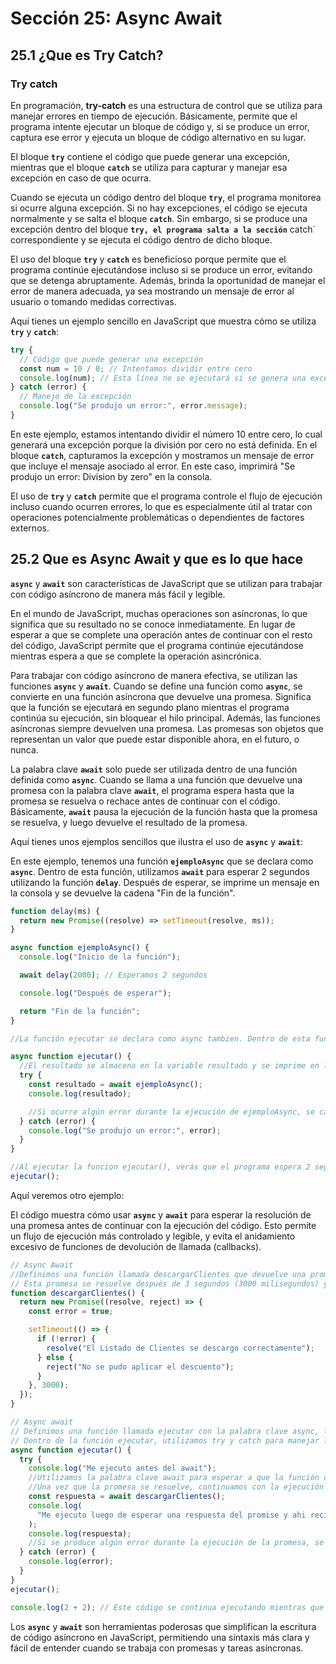 # Sección 25: **Async Await**

## 25.1 ¿Que es Try Catch?

### Try catch

En programación, **try-catch** es una estructura de control que se utiliza para manejar errores en tiempo de ejecución. Básicamente, permite que el programa intente ejecutar un bloque de código y, si se produce un error, captura ese error y ejecuta un bloque de código alternativo en su lugar.

El bloque **`try`** contiene el código que puede generar una excepción, mientras que el bloque **`catch`** se utiliza para capturar y manejar esa excepción en caso de que ocurra.

Cuando se ejecuta un código dentro del bloque **`try`**, el programa monitorea si ocurre alguna excepción. Si no hay excepciones, el código se ejecuta normalmente y se salta el bloque **`catch`**. Sin embargo, si se produce una excepción dentro del bloque **`try, el programa salta a la sección`** catch` correspondiente y se ejecuta el código dentro de dicho bloque.

El uso del bloque **`try`** y **`catch`** es beneficioso porque permite que el programa continúe ejecutándose incluso si se produce un error, evitando que se detenga abruptamente. Además, brinda la oportunidad de manejar el error de manera adecuada, ya sea mostrando un mensaje de error al usuario o tomando medidas correctivas.

Aquí tienes un ejemplo sencillo en JavaScript que muestra cómo se utiliza **`try`** y **`catch`**:

```jsx
try {
  // Código que puede generar una excepción
  const num = 10 / 0; // Intentamos dividir entre cero
  console.log(num); // Esta línea no se ejecutará si se genera una excepción
} catch (error) {
  // Manejo de la excepción
  console.log("Se produjo un error:", error.message);
}
```

En este ejemplo, estamos intentando dividir el número 10 entre cero, lo cual generará una excepción porque la división por cero no está definida. En el bloque **`catch`**, capturamos la excepción y mostramos un mensaje de error que incluye el mensaje asociado al error. En este caso, imprimirá "Se produjo un error: Division by zero" en la consola.

El uso de **`try`** y **`catch`** permite que el programa controle el flujo de ejecución incluso cuando ocurren errores, lo que es especialmente útil al tratar con operaciones potencialmente problemáticas o dependientes de factores externos.

## 25.2 Que es Async Await y que es lo que hace

**`async`** y **`await`** son características de JavaScript que se utilizan para trabajar con código asíncrono de manera más fácil y legible.

En el mundo de JavaScript, muchas operaciones son asíncronas, lo que significa que su resultado no se conoce inmediatamente. En lugar de esperar a que se complete una operación antes de continuar con el resto del código, JavaScript permite que el programa continúe ejecutándose mientras espera a que se complete la operación asincrónica.

Para trabajar con código asíncrono de manera efectiva, se utilizan las funciones **`async`** y **`await`**. Cuando se define una función como **`async`**, se convierte en una función asíncrona que devuelve una promesa. Significa que la función se ejecutará en segundo plano mientras el programa continúa su ejecución, sin bloquear el hilo principal. Además, las funciones asíncronas siempre devuelven una promesa. Las promesas son objetos que representan un valor que puede estar disponible ahora, en el futuro, o nunca.

La palabra clave **`await`** solo puede ser utilizada dentro de una función definida como **`async`**. Cuando se llama a una función que devuelve una promesa con la palabra clave **`await`**, el programa espera hasta que la promesa se resuelva o rechace antes de continuar con el código. Básicamente, **`await`** pausa la ejecución de la función hasta que la promesa se resuelva, y luego devuelve el resultado de la promesa.

Aquí tienes unos ejemplos sencillos que ilustra el uso de **`async`** y **`await`**:

En este ejemplo, tenemos una función **`ejemploAsync`** que se declara como **`async`**. Dentro de esta función, utilizamos **`await`** para esperar 2 segundos utilizando la función **`delay`**. Después de esperar, se imprime un mensaje en la consola y se devuelve la cadena "Fin de la función".

```jsx
function delay(ms) {
  return new Promise((resolve) => setTimeout(resolve, ms));
}

async function ejemploAsync() {
  console.log("Inicio de la función");

  await delay(2000); // Esperamos 2 segundos

  console.log("Después de esperar");

  return "Fin de la función";
}

//La función ejecutar se declara como async tambien. Dentro de esta función, utilizamos await para esperar a que la función ejemploAsync se complete.

async function ejecutar() {
  //El resultado se almacena en la variable resultado y se imprime en la consola.
  try {
    const resultado = await ejemploAsync();
    console.log(resultado);

    //Si ocurre algún error durante la ejecución de ejemploAsync, se captura en el bloque catch y se muestra un mensaje de error.
  } catch (error) {
    console.log("Se produjo un error:", error);
  }
}

//Al ejecutar la funcion ejecutar(), verás que el programa espera 2 segundos antes de imprimir "Después de esperar" y "Fin de la función" en la consola.
ejecutar();
```

Aquí veremos otro ejemplo:

El código muestra cómo usar **`async`** y **`await`** para esperar la resolución de una promesa antes de continuar con la ejecución del código. Esto permite un flujo de ejecución más controlado y legible, y evita el anidamiento excesivo de funciones de devolución de llamada (callbacks).

```jsx
// Async Await
//Definimos una función llamada descargarClientes que devuelve una promesa.
// Esta promesa se resuelve después de 3 segundos (3000 milisegundos) y devuelve un mensaje de éxito o un mensaje de error dependiendo del valor de la variable error.
function descargarClientes() {
  return new Promise((resolve, reject) => {
    const error = true;

    setTimeout(() => {
      if (!error) {
        resolve("El Listado de Clientes se descargo correctamente");
      } else {
        reject("No se pudo aplicar el descuento");
      }
    }, 3000);
  });
}

// Async await
// Definimos una función llamada ejecutar con la palabra clave async, lo que indica que es una función asíncrona.
// Dentro de la función ejecutar, utilizamos try y catch para manejar los errores.
async function ejecutar() {
  try {
    console.log("Me ejecuto antes del await");
    //Utilizamos la palabra clave await para esperar a que la función descargarClientes se resuelva. Esto detiene la ejecución del código hasta que se resuelva la promesa.
    //Una vez que la promesa se resuelve, continuamos con la ejecución y almacenamos el resultado en la variable respuesta.
    const respuesta = await descargarClientes();
    console.log(
      "Me ejecuto luego de esperar una respuesta del promise y ahi recien puedo ejecutarme"
    );
    console.log(respuesta);
    //Si se produce algún error durante la ejecución de la promesa, se captura en el bloque catch y se muestra en la consola.
  } catch (error) {
    console.log(error);
  }
}
ejecutar();

console.log(2 + 2); // Este código se continua ejecutando mientras que el await sigue esperando por su respuesta
```

Los **`async`** y **`await`** son herramientas poderosas que simplifican la escritura de código asíncrono en JavaScript, permitiendo una sintaxis más clara y fácil de entender cuando se trabaja con promesas y tareas asíncronas.
